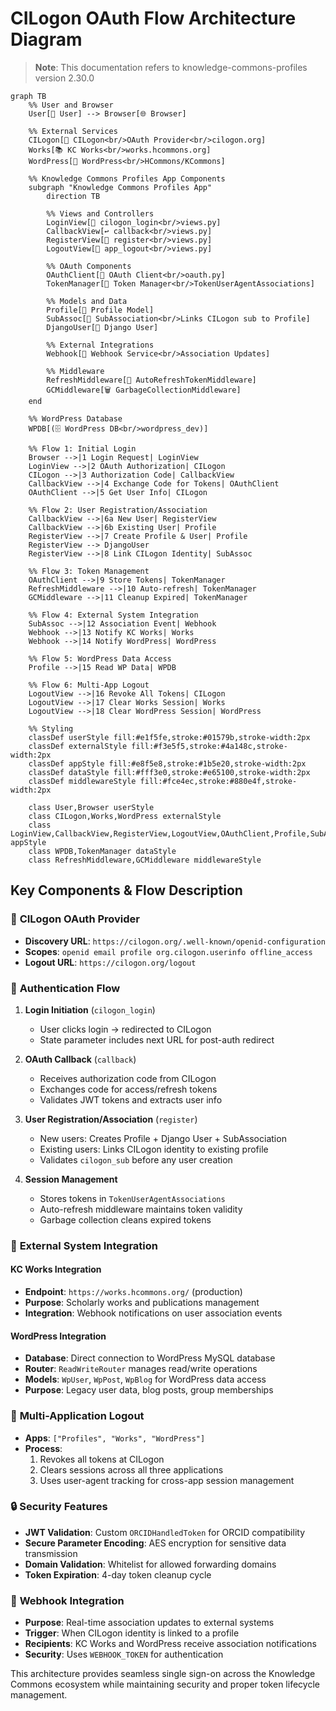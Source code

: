 # CILogon OAuth Flow Architecture Diagram

> **Note**: This documentation refers to knowledge-commons-profiles version 2.30.0


```mermaid
graph TB
    %% User and Browser
    User[👤 User] --> Browser[🌐 Browser]
    
    %% External Services
    CILogon[🔐 CILogon<br/>OAuth Provider<br/>cilogon.org]
    Works[📚 KC Works<br/>works.hcommons.org]
    WordPress[📝 WordPress<br/>HCommons/KCommons]
    
    %% Knowledge Commons Profiles App Components
    subgraph "Knowledge Commons Profiles App"
        direction TB
        
        %% Views and Controllers
        LoginView[🚪 cilogon_login<br/>views.py]
        CallbackView[↩️ callback<br/>views.py]
        RegisterView[📝 register<br/>views.py]
        LogoutView[🚪 app_logout<br/>views.py]
        
        %% OAuth Components
        OAuthClient[🔑 OAuth Client<br/>oauth.py]
        TokenManager[🎫 Token Manager<br/>TokenUserAgentAssociations]
        
        %% Models and Data
        Profile[👤 Profile Model]
        SubAssoc[🔗 SubAssociation<br/>Links CILogon sub to Profile]
        DjangoUser[👤 Django User]
        
        %% External Integrations
        Webhook[📡 Webhook Service<br/>Association Updates]
        
        %% Middleware
        RefreshMiddleware[🔄 AutoRefreshTokenMiddleware]
        GCMiddleware[🗑️ GarbageCollectionMiddleware]
    end
    
    %% WordPress Database
    WPDB[(🗄️ WordPress DB<br/>wordpress_dev)]
    
    %% Flow 1: Initial Login
    Browser -->|1 Login Request| LoginView
    LoginView -->|2 OAuth Authorization| CILogon
    CILogon -->|3 Authorization Code| CallbackView
    CallbackView -->|4 Exchange Code for Tokens| OAuthClient
    OAuthClient -->|5 Get User Info| CILogon
    
    %% Flow 2: User Registration/Association
    CallbackView -->|6a New User| RegisterView
    CallbackView -->|6b Existing User| Profile
    RegisterView -->|7 Create Profile & User| Profile
    RegisterView --> DjangoUser
    RegisterView -->|8 Link CILogon Identity| SubAssoc
    
    %% Flow 3: Token Management
    OAuthClient -->|9 Store Tokens| TokenManager
    RefreshMiddleware -->|10 Auto-refresh| TokenManager
    GCMiddleware -->|11 Cleanup Expired| TokenManager
    
    %% Flow 4: External System Integration
    SubAssoc -->|12 Association Event| Webhook
    Webhook -->|13 Notify KC Works| Works
    Webhook -->|14 Notify WordPress| WordPress
    
    %% Flow 5: WordPress Data Access
    Profile -->|15 Read WP Data| WPDB
    
    %% Flow 6: Multi-App Logout
    LogoutView -->|16 Revoke All Tokens| CILogon
    LogoutView -->|17 Clear Works Session| Works
    LogoutView -->|18 Clear WordPress Session| WordPress
    
    %% Styling
    classDef userStyle fill:#e1f5fe,stroke:#01579b,stroke-width:2px
    classDef externalStyle fill:#f3e5f5,stroke:#4a148c,stroke-width:2px
    classDef appStyle fill:#e8f5e8,stroke:#1b5e20,stroke-width:2px
    classDef dataStyle fill:#fff3e0,stroke:#e65100,stroke-width:2px
    classDef middlewareStyle fill:#fce4ec,stroke:#880e4f,stroke-width:2px
    
    class User,Browser userStyle
    class CILogon,Works,WordPress externalStyle
    class LoginView,CallbackView,RegisterView,LogoutView,OAuthClient,Profile,SubAssoc,DjangoUser,Webhook appStyle
    class WPDB,TokenManager dataStyle
    class RefreshMiddleware,GCMiddleware middlewareStyle
```

## Key Components & Flow Description

### 🔐 **CILogon OAuth Provider**
- **Discovery URL**: `https://cilogon.org/.well-known/openid-configuration`
- **Scopes**: `openid email profile org.cilogon.userinfo offline_access`
- **Logout URL**: `https://cilogon.org/logout`

### 🚀 **Authentication Flow**

1. **Login Initiation** (`cilogon_login`)
   - User clicks login → redirected to CILogon
   - State parameter includes next URL for post-auth redirect

2. **OAuth Callback** (`callback`)
   - Receives authorization code from CILogon
   - Exchanges code for access/refresh tokens
   - Validates JWT tokens and extracts user info

3. **User Registration/Association** (`register`)
   - New users: Creates Profile + Django User + SubAssociation
   - Existing users: Links CILogon identity to existing profile
   - Validates `cilogon_sub` before any user creation

4. **Session Management**
   - Stores tokens in `TokenUserAgentAssociations`
   - Auto-refresh middleware maintains token validity
   - Garbage collection cleans expired tokens

### 🔗 **External System Integration**

#### **KC Works Integration**
- **Endpoint**: `https://works.hcommons.org/` (production)
- **Purpose**: Scholarly works and publications management
- **Integration**: Webhook notifications on user association events

#### **WordPress Integration**
- **Database**: Direct connection to WordPress MySQL database
- **Router**: `ReadWriteRouter` manages read/write operations
- **Models**: `WpUser`, `WpPost`, `WpBlog` for WordPress data access
- **Purpose**: Legacy user data, blog posts, group memberships

### 🚪 **Multi-Application Logout**
- **Apps**: `["Profiles", "Works", "WordPress"]`
- **Process**: 
  1. Revokes all tokens at CILogon
  2. Clears sessions across all three applications
  3. Uses user-agent tracking for cross-app session management

### 🔒 **Security Features**
- **JWT Validation**: Custom `ORCIDHandledToken` for ORCID compatibility
- **Secure Parameter Encoding**: AES encryption for sensitive data transmission
- **Domain Validation**: Whitelist for allowed forwarding domains
- **Token Expiration**: 4-day token cleanup cycle

### 📡 **Webhook Integration**
- **Purpose**: Real-time association updates to external systems
- **Trigger**: When CILogon identity is linked to a profile
- **Recipients**: KC Works and WordPress receive association notifications
- **Security**: Uses `WEBHOOK_TOKEN` for authentication

This architecture provides seamless single sign-on across the Knowledge Commons ecosystem while maintaining security and proper token lifecycle management.
